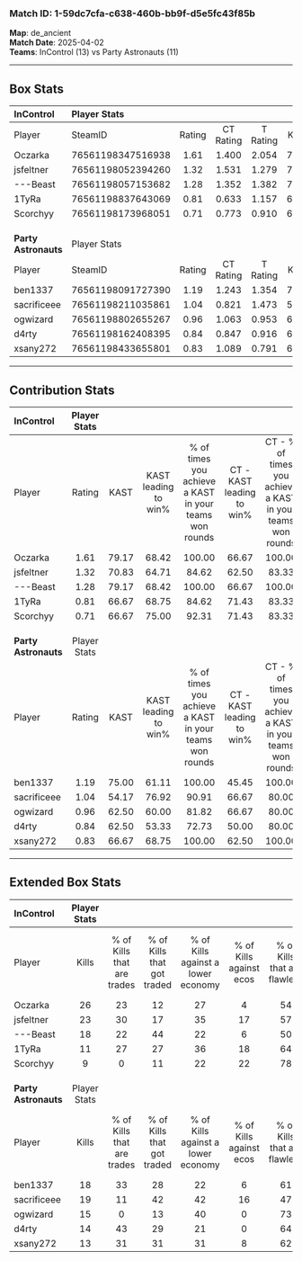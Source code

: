 ### Match ID: 1-59dc7cfa-c638-460b-bb9f-d5e5fc43f85b  
**Map**: de_ancient  
**Match Date**: 2025-04-02  
**Teams**: InControl (13) vs Party Astronauts (11)  

---  

## Box Stats  

| **InControl**        | Player Stats      |        |           |          |       |       |       |         |        |      |     |
| :- | :- | :-: | :-: | :-: | :-: | :-: | :-: | :-: | :-: | :-: | :-: |
| Player               | SteamID           | Rating | CT Rating | T Rating | KAST  |  ADR  | Kills | Assists | Deaths | K/D  | HS% |
| Oczarka              | 76561198347516938 |  1.61  |   1.400   |  2.054   | 79.17 | 108.4 |  26   |    6    |   15   | 1.73 | 61  |
| jsfeltner            | 76561198052394260 |  1.32  |   1.531   |  1.279   | 70.83 | 88.2  |  23   |    1    |   17   | 1.35 | 30  |
| ---Beast             | 76561198057153682 |  1.28  |   1.352   |  1.382   | 79.17 | 100.5 |  18   |   11    |   17   | 1.06 | 55  |
| 1TyRa                | 76561198837643069 |  0.81  |   0.633   |  1.157   | 66.67 | 58.5  |  11   |    7    |   16   | 0.69 | 63  |
| Scorchyy             | 76561198173968051 |  0.71  |   0.773   |  0.910   | 66.67 | 43.3  |   9   |    2    |   14   | 0.64 | 11  |
|                      |                   |        |           |          |       |       |       |         |        |      |     |
|                      |                   |        |           |          |       |       |       |         |        |      |     |
|                      |                   |        |           |          |       |       |       |         |        |      |     |
| **Party Astronauts** | Player Stats      |        |           |          |       |       |       |         |        |      |     |
| Player               | SteamID           | Rating | CT Rating | T Rating | KAST  |  ADR  | Kills | Assists | Deaths | K/D  | HS% |
| ben1337              | 76561198091727390 |  1.19  |   1.243   |  1.354   | 75.00 | 86.7  |  18   |    7    |   17   | 1.06 | 61  |
| sacrificeee          | 76561198211035861 |  1.04  |   0.821   |  1.473   | 54.17 | 86.8  |  19   |    4    |   18   | 1.06 | 47  |
| ogwizard             | 76561198802655267 |  0.96  |   1.063   |  0.953   | 62.50 | 72.5  |  15   |    7    |   16   | 0.94 | 53  |
| d4rty                | 76561198162408395 |  0.84  |   0.847   |  0.916   | 62.50 | 62.9  |  14   |    3    |   18   | 0.78 | 42  |
| xsany272             | 76561198433655801 |  0.83  |   1.089   |  0.791   | 66.67 | 60.8  |  13   |    4    |   18   | 0.72 | 84  |
---  

## Contribution Stats  

| **InControl**        | Player Stats |       |                      |                                                        |                           |                                                             |                          |                                                            |
| :- | :-: | :-: | :-: | :-: | :-: | :-: | :-: | :-: |
| Player               |    Rating    | KAST  | KAST leading to win% | % of times you achieve a KAST in your teams won rounds | CT - KAST leading to win% | CT - % of times you achieve a KAST in your teams won rounds | T - KAST leading to win% | T - % of times you achieve a KAST in your teams won rounds |
| Oczarka              |     1.61     | 79.17 |        68.42         |                         100.00                         |           66.67           |                           100.00                            |          70.00           |                           100.00                           |
| jsfeltner            |     1.32     | 70.83 |        64.71         |                         84.62                          |           62.50           |                            83.33                            |          66.67           |                           85.71                            |
| ---Beast             |     1.28     | 79.17 |        68.42         |                         100.00                         |           66.67           |                           100.00                            |          70.00           |                           100.00                           |
| 1TyRa                |     0.81     | 66.67 |        68.75         |                         84.62                          |           71.43           |                            83.33                            |          66.67           |                           85.71                            |
| Scorchyy             |     0.71     | 66.67 |        75.00         |                         92.31                          |           71.43           |                            83.33                            |          77.78           |                           100.00                           |
|                      |              |       |                      |                                                        |                           |                                                             |                          |                                                            |
|                      |              |       |                      |                                                        |                           |                                                             |                          |                                                            |
|                      |              |       |                      |                                                        |                           |                                                             |                          |                                                            |
| **Party Astronauts** | Player Stats |       |                      |                                                        |                           |                                                             |                          |                                                            |
| Player               |    Rating    | KAST  | KAST leading to win% | % of times you achieve a KAST in your teams won rounds | CT - KAST leading to win% | CT - % of times you achieve a KAST in your teams won rounds | T - KAST leading to win% | T - % of times you achieve a KAST in your teams won rounds |
| ben1337              |     1.19     | 75.00 |        61.11         |                         100.00                         |           45.45           |                           100.00                            |          85.71           |                           100.00                           |
| sacrificeee          |     1.04     | 54.17 |        76.92         |                         90.91                          |           66.67           |                            80.00                            |          85.71           |                           100.00                           |
| ogwizard             |     0.96     | 62.50 |        60.00         |                         81.82                          |           66.67           |                            80.00                            |          55.56           |                           83.33                            |
| d4rty                |     0.84     | 62.50 |        53.33         |                         72.73                          |           50.00           |                            80.00                            |          57.14           |                           66.67                            |
| xsany272             |     0.83     | 66.67 |        68.75         |                         100.00                         |           62.50           |                           100.00                            |          75.00           |                           100.00                           |
---  

## Extended Box Stats  

| **InControl**        | Player Stats |                            |                            |                                    |                         |                              |                                 |        |                             |                                     |                          |                               |                            |
| :- | :-: | :-: | :-: | :-: | :-: | :-: | :-: | :-: | :-: | :-: | :-: | :-: | :-: |
| Player               |    Kills     | % of Kills that are trades | % of Kills that got traded | % of Kills against a lower economy | % of Kills against ecos | % of Kills that are flawless | % of Kills that are close duels | Deaths | % of Deaths that get traded | % of Deaths against a lower economy | % of Deaths against ecos | % of Deaths that are flawless | % of Deaths that are close |
| Oczarka              |      26      |             23             |             12             |                 27                 |            4            |              54              |                0                |   15   |             33              |                 13                  |            0             |              47               |             7              |
| jsfeltner            |      23      |             30             |             17             |                 35                 |           17            |              57              |                9                |   17   |             24              |                  6                  |            6             |              59               |             0              |
| ---Beast             |      18      |             22             |             44             |                 22                 |            6            |              50              |               17                |   17   |             24              |                 12                  |            0             |              47               |             6              |
| 1TyRa                |      11      |             27             |             27             |                 36                 |           18            |              64              |                9                |   16   |             25              |                  0                  |            0             |              69               |             6              |
| Scorchyy             |      9       |             0              |             11             |                 22                 |           22            |              78              |               11                |   14   |             43              |                  0                  |            0             |              86               |             0              |
|                      |              |                            |                            |                                    |                         |                              |                                 |        |                             |                                     |                          |                               |                            |
|                      |              |                            |                            |                                    |                         |                              |                                 |        |                             |                                     |                          |                               |                            |
|                      |              |                            |                            |                                    |                         |                              |                                 |        |                             |                                     |                          |                               |                            |
| **Party Astronauts** | Player Stats |                            |                            |                                    |                         |                              |                                 |        |                             |                                     |                          |                               |                            |
| Player               |    Kills     | % of Kills that are trades | % of Kills that got traded | % of Kills against a lower economy | % of Kills against ecos | % of Kills that are flawless | % of Kills that are close duels | Deaths | % of Deaths that get traded | % of Deaths against a lower economy | % of Deaths against ecos | % of Deaths that are flawless | % of Deaths that are close |
| ben1337              |      18      |             33             |             28             |                 22                 |            6            |              61              |                6                |   17   |             29              |                  6                  |            0             |              59               |             6              |
| sacrificeee          |      19      |             11             |             42             |                 42                 |           16            |              47              |                5                |   18   |             28              |                 11                  |            0             |              61               |             11             |
| ogwizard             |      15      |             0              |             13             |                 40                 |            0            |              73              |                0                |   16   |             13              |                 13                  |            6             |              75               |             6              |
| d4rty                |      14      |             43             |             29             |                 21                 |            0            |              64              |                0                |   18   |             11              |                 11                  |            6             |              39               |             11             |
| xsany272             |      13      |             31             |             31             |                 31                 |            8            |              62              |                8                |   18   |             28              |                 11                  |            0             |              56               |             6              |

